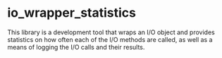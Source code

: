 # io\_wrapper\_statistics

This library is a development tool that wraps an I/O object and provides statistics on how often each of the I/O methods are called, as well as a means of logging the I/O calls and their results.
